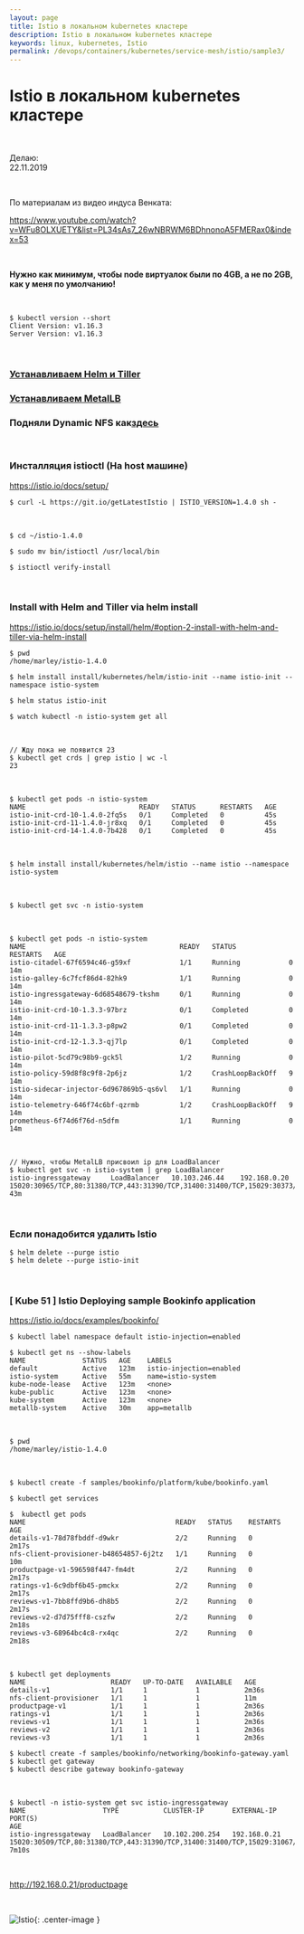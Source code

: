 ```yaml
---
layout: page
title: Istio в локальном kubernetes кластере
description: Istio в локальном kubernetes кластере
keywords: linux, kubernetes, Istio
permalink: /devops/containers/kubernetes/service-mesh/istio/sample3/
---
```


# Istio в локальном kubernetes кластере

<br/>

Делаю:  
22.11.2019

<br/>

По материалам из видео индуса Венката:

https://www.youtube.com/watch?v=WFu8OLXUETY&list=PL34sAs7_26wNBRWM6BDhnonoA5FMERax0&index=53

<br/>

**Нужно как минимум, чтобы node виртуалок были по 4GB, а не по 2GB, как у меня по умолчанию!**

<br/>

    $ kubectl version --short
    Client Version: v1.16.3
    Server Version: v1.16.3

<br/>

### [Устанавливаем Helm и Tiller](/devops/containers/kubernetes/packaging/heml/install/)

### [Устанавливаем MetalLB](/devops/containers/kubernetes/kubeadm/metal-load-balancer/)

### Подняли Dynamic NFS как<a href="/devops/containers/kubernetes/kubeadm/persistence/dynamic-nfs-provisioning/">здесь</a>

<br/>

### Инсталляция istioctl (На host машине)

https://istio.io/docs/setup/

    $ curl -L https://git.io/getLatestIstio | ISTIO_VERSION=1.4.0 sh -

<br/>

    $ cd ~/istio-1.4.0

    $ sudo mv bin/istioctl /usr/local/bin

    $ istioctl verify-install

<br/>

### Install with Helm and Tiller via helm install

https://istio.io/docs/setup/install/helm/#option-2-install-with-helm-and-tiller-via-helm-install

    $ pwd
    /home/marley/istio-1.4.0

    $ helm install install/kubernetes/helm/istio-init --name istio-init --namespace istio-system

    $ helm status istio-init

    $ watch kubectl -n istio-system get all

<br/>

    // Жду пока не появится 23
    $ kubectl get crds | grep istio | wc -l
    23

<br/>

    $ kubectl get pods -n istio-system
    NAME                            READY   STATUS      RESTARTS   AGE
    istio-init-crd-10-1.4.0-2fq5s   0/1     Completed   0          45s
    istio-init-crd-11-1.4.0-jr8xq   0/1     Completed   0          45s
    istio-init-crd-14-1.4.0-7b428   0/1     Completed   0          45s

<br/>

    $ helm install install/kubernetes/helm/istio --name istio --namespace istio-system

<br/>

    $ kubectl get svc -n istio-system

<br/>

    $ kubectl get pods -n istio-system
    NAME                                      READY   STATUS             RESTARTS   AGE
    istio-citadel-67f6594c46-g59xf            1/1     Running            0          14m
    istio-galley-6c7fcf86d4-82hk9             1/1     Running            0          14m
    istio-ingressgateway-6d68548679-tkshm     0/1     Running            0          14m
    istio-init-crd-10-1.3.3-97brz             0/1     Completed          0          14m
    istio-init-crd-11-1.3.3-p8pw2             0/1     Completed          0          14m
    istio-init-crd-12-1.3.3-qj7lp             0/1     Completed          0          14m
    istio-pilot-5cd79c98b9-gck5l              1/2     Running            0          14m
    istio-policy-59d8f8c9f8-2p6jz             1/2     CrashLoopBackOff   9          14m
    istio-sidecar-injector-6d967869b5-qs6vl   1/1     Running            0          14m
    istio-telemetry-646f74c6bf-qzrmb          1/2     CrashLoopBackOff   9          14m
    prometheus-6f74d6f76d-n5dfm               1/1     Running            0          14m

<br/>

    // Нужно, чтобы MetalLB присвоил ip для LoadBalancer
    $ kubectl get svc -n istio-system | grep LoadBalancer
    istio-ingressgateway     LoadBalancer   10.103.246.44    192.168.0.20   15020:30965/TCP,80:31380/TCP,443:31390/TCP,31400:31400/TCP,15029:30373/TCP,15030:31943/TCP,15031:32735/TCP,15032:31756/TCP,15443:31777/TCP   43m

<br/>

### Если понадобится удалить Istio

    $ helm delete --purge istio
    $ helm delete --purge istio-init

<br/>

### [ Kube 51 ] Istio Deploying sample Bookinfo application

https://istio.io/docs/examples/bookinfo/

    $ kubectl label namespace default istio-injection=enabled

    $ kubectl get ns --show-labels
    NAME              STATUS   AGE    LABELS
    default           Active   123m   istio-injection=enabled
    istio-system      Active   55m    name=istio-system
    kube-node-lease   Active   123m   <none>
    kube-public       Active   123m   <none>
    kube-system       Active   123m   <none>
    metallb-system    Active   30m    app=metallb

<br/>

    $ pwd
    /home/marley/istio-1.4.0

<br/>

    $ kubectl create -f samples/bookinfo/platform/kube/bookinfo.yaml

    $ kubectl get services

    $  kubectl get pods
    NAME                                     READY   STATUS    RESTARTS   AGE
    details-v1-78d78fbddf-d9wkr              2/2     Running   0          2m17s
    nfs-client-provisioner-b48654857-6j2tz   1/1     Running   0          10m
    productpage-v1-596598f447-fm4dt          2/2     Running   0          2m17s
    ratings-v1-6c9dbf6b45-pmckx              2/2     Running   0          2m17s
    reviews-v1-7bb8ffd9b6-dh8b5              2/2     Running   0          2m17s
    reviews-v2-d7d75fff8-cszfw               2/2     Running   0          2m18s
    reviews-v3-68964bc4c8-rx4qc              2/2     Running   0          2m18s

<br/>

    $ kubectl get deployments
    NAME                     READY   UP-TO-DATE   AVAILABLE   AGE
    details-v1               1/1     1            1           2m36s
    nfs-client-provisioner   1/1     1            1           11m
    productpage-v1           1/1     1            1           2m36s
    ratings-v1               1/1     1            1           2m36s
    reviews-v1               1/1     1            1           2m36s
    reviews-v2               1/1     1            1           2m36s
    reviews-v3               1/1     1            1           2m36s

<!--
<br/>

    $ kubectl describe deployments productpage-v1

<br/>

    $ kubectl get events -w

<br/>

-->

    $ kubectl create -f samples/bookinfo/networking/bookinfo-gateway.yaml
    $ kubectl get gateway
    $ kubectl describe gateway bookinfo-gateway

<br/>

    $ kubectl -n istio-system get svc istio-ingressgateway
    NAME                   TYPE           CLUSTER-IP       EXTERNAL-IP    PORT(S)                                                                                                                                      AGE
    istio-ingressgateway   LoadBalancer   10.102.200.254   192.168.0.21   15020:30509/TCP,80:31380/TCP,443:31390/TCP,31400:31400/TCP,15029:31067/TCP,15030:30711/TCP,15031:30863/TCP,15032:32006/TCP,15443:31001/TCP   7m10s

<br/>

http://192.168.0.21/productpage

<br/>

![Istio](/img/devops/containers/kubernetes/service-mesh/istio/pic-01.png "Istio"){: .center-image }

<!--

<br/>

### Ошибки istio-pilot

Нужно установить 4GB оперативной памяти и все будет ок.

<br/>

    $ kubectl describe pod istio-pilot-789d4748b-glttm -n istio-system

<br/>

    Events:
    Type     Reason            Age        From               Message
    ----     ------            ----       ----               -------
    Warning  FailedScheduling  <unknown>  default-scheduler  0/3 nodes are available: 1 Insufficient cpu, 3 Insufficient memory.
    Warning  FailedScheduling  <unknown>  default-scheduler  0/3 nodes are available: 1 Insufficient cpu, 3 Insufficient memory.

<br/>

Исправляю:

    $ cd /home/marley/istio-1.3.3/install/kubernetes/helm/istio/charts/pilot

    $ cp values.yaml values.yaml.orig

    $ vi values.yaml

```
resources:
  requests:
    cpu: 500m
    memory: 2048Mi
```

Указал.

```
resources:
  requests:
    cpu: 400m
    memory: 1500Mi
```

Не помогло.

<br/>

    $ helm delete --purge istio
    $ helm delete --purge istio-init

<br/>

    $ cd ~/istio-1.3.3/

    $ helm install install/kubernetes/helm/istio-init --name istio-init --namespace istio-system

    $ helm install install/kubernetes/helm/istio --name istio --namespace istio-system

    $ kubectl get pods -n istio-system


-->
